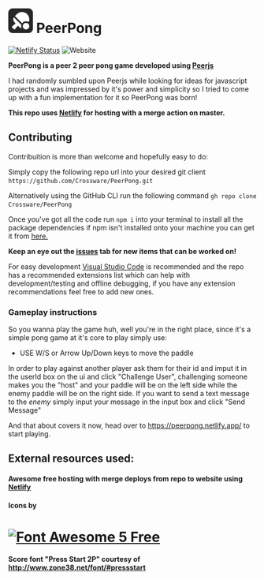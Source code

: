 <h1><img src="https://github.com/Crossware/PeerPong/blob/develop/src/files/table-tennis-solid-bg.svg" alt="PeerPong" width="50"/> PeerPong</h1>

[![Netlify Status](https://api.netlify.com/api/v1/badges/25db7d36-c1c3-4056-9271-a4d6e32fd2a5/deploy-status)](https://app.netlify.com/sites/peerpong/deploys)
![Website](https://img.shields.io/website?down_color=red&down_message=Offline&label=PeerPong%20server&up_color=green&up_message=Online&url=https%3A%2F%2F0.peerjs.com)

<b>PeerPong is a peer 2 peer pong game developed using <a href="https://github.com/peers/peerjs" alt="Peerjs">Peerjs</a></b>

I had randomly sumbled upon Peerjs while looking for ideas for javascript projects and was impressed by it's power and simplicity so I tried to come up with a fun implementation for it so PeerPong was born!

<b>This repo uses <a href="https://www.netlify.com/" alt="issues">Netlify</a> for hosting with a merge action on master.</b>
  
## Contributing 
Contribuition is more than welcome and hopefully easy to do:

Simply copy the following repo url into your desired git client 
``` https://github.com/Crossware/PeerPong.git ```

Alternatively using the GitHub CLI run the following command
``` gh repo clone Crossware/PeerPong ```

Once you've got all the code run ``` npm i ``` into your terminal to install all the package dependencies if npm isn't installed onto your machine you can get it from <a href="https://www.npmjs.com/get-npm" alt="npm website">here.</a>

<b>Keep an eye out the <a href="https://github.com/Crossware/PeerPong/issues" alt="issues">issues</a> tab for new items that can be worked on!</b>


For easy development <a href="https://code.visualstudio.com/" alt="Visual Studio Code">Visual Studio Code</a> is recommended and the repo has a recommended extensions list which can help with development/testing and offline debugging, if you have any extension recommendations feel free to add new ones.

### Gameplay instructions
So you wanna play the game huh, well you're in the right place, since it's a simple pong game at it's core to play simply use:
<ul>
<li>USE W/S or Arrow Up/Down keys to move the paddle</li>
</ul>

In order to play against another player ask them for their id and imput it in the userId box on the ui and click "Challenge User", challenging someone makes you the "host" and your paddle will be on the left side while the enemy paddle will be on the right side.
If you want to send a text message to the _enemy_ simply input your message in the input box and click "Send Message"

And that about covers it now, head over to https://peerpong.netlify.app/ to start playing.


## External resources used: 
#### Awesome free hosting with merge deploys from repo to website using <a href="https://www.netlify.com/" alt="issues">Netlify</a>
#### Icons by 
<h1><a href="https://github.com/FortAwesome/Font-Awesome"><img src="https://img.fortawesome.com/349cfdf6/logo-fa-free.svg" alt="Font Awesome 5 Free" width="50%"></a></h1>

#### Score font "Press Start 2P" courtesy of http://www.zone38.net/font/#pressstart 
